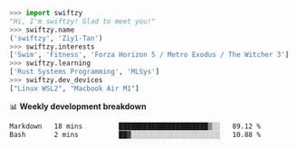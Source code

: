 ```python
>>> import swiftzy
"Hi, I'm swiftzy! Glad to meet you!"
>>> swiftzy.name
('swiftzy', 'Ziy1-Tan')
>>> swiftzy.interests
['Swim', 'Fitness', 'Forza Horizon 5 / Metro Exodus / The Witcher 3']
>>> swiftzy.learning
['Rust Systems Programming', 'MLSys']
>>> swiftzy.dev_devices
["Linux WSL2", "Macbook Air M1"]
```
📊 **Weekly development breakdown**
<!--START_SECTION:waka-->

```txt
Markdown   18 mins         ██████████████████████▒░░   89.12 %
Bash       2 mins          ██▓░░░░░░░░░░░░░░░░░░░░░░   10.88 %
```

<!--END_SECTION:waka-->
